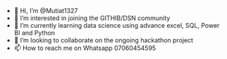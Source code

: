 - 👋 Hi, I’m @Mutiat1327
- 👀 I’m interested in joining the GITHIB/DSN community 
- 🌱 I’m currently learning data science using advance excel, SQL, Power BI and Python 
- 💞️ I’m looking to collaborate on the ongoing hackathon project 
- 📫 How to reach me on Whatsapp 07060454595

<!---
Mutiat1327/Mutiat1327 is a ✨ special ✨ repository because its `README.md` (this file) appears on your GitHub profile.
You can click the Preview link to take a look at your changes.
--->
